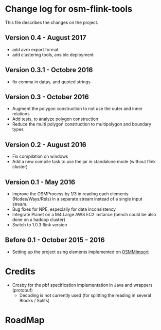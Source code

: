 
# Change log for osm-flink-tools


This file describes the changes on the project.

## Version 0.4 - August 2017

- add avro export format
- add clustering tools, ansible deployment

## Version 0.3.1 - Octobre 2016

- fix comma in datas, and quoted strings

## Version 0.3 - October 2016

- Augment the polygon construction to not use the outer and inner relations
- Add tests, to analyze polygon construction
- Reduce the multi polygon construction to multipolygon and boundary types

## Version 0.2 - August 2016

- Fix compilation on windows
- Add a new compile task to use the jar in standalone mode (without flink cluster) 

## Version 0.1 - May 2016

- Improve the OSMProcess by 1/3 in reading each elements (Nodes/Ways/Rels) in a separate stream instead of a single input stream.
- Bug fixes for NPE, especially for data inconsistency
- Integrate Planet on a M4.Large AWS EC2 instance (bench could be also done on a hadoop cluster)
- Switch to 1.0.3 flink version

## Before 0.1 - October 2015 - 2016

- Setting up the project using elements implemented on [OSMMImport](https://github.com/frett27/OSMImport)

# Credits

- Crosby for the pbf specification implementation in Java and wrappers (protobuf)
	- Decoding is not currently used (for splitting the reading in several Blocks / Splits)

# RoadMap
